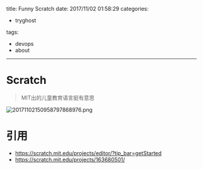 title: Funny Scratch
date: 2017/11/02 01:58:29
categories:
 - tryghost

tags:
 - devops 
 - about 



---

# Scratch
>MIT出的儿童教育语言挺有意思

![20171102150958797868976.png](https://dn-zuoyun.qbox.me/20171102150958797868976.png)

# 引用
* https://scratch.mit.edu/projects/editor/?tip_bar=getStarted
* https://scratch.mit.edu/projects/163680501/



